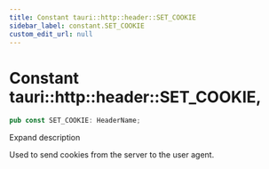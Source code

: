 ```yaml
---
title: Constant tauri::http::header::SET_COOKIE
sidebar_label: constant.SET_COOKIE
custom_edit_url: null
---
```


  # Constant tauri::http&#x3A;:header::SET_COOKIE,

```rs
pub const SET_COOKIE: HeaderName;
```

Expand description

Used to send cookies from the server to the user agent.
  
